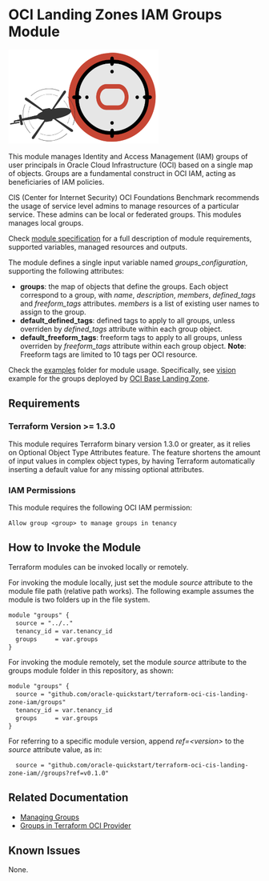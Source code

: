 # OCI Landing Zones IAM Groups Module

![Landing Zone logo](../landing_zone_300.png)

This module manages Identity and Access Management (IAM) groups of user principals in Oracle Cloud Infrastructure (OCI) based on a single map of objects. Groups are a fundamental construct in OCI IAM, acting as beneficiaries of IAM policies. 

CIS (Center for Internet Security) OCI Foundations Benchmark recommends the usage of service level admins to manage resources of a particular service. These admins can be local or federated groups. This modules manages local groups.

Check [module specification](./SPEC.md) for a full description of module requirements, supported variables, managed resources and outputs.

The module defines a single input variable named *groups_configuration*, supporting the following attributes:
   - **groups**: the map of objects that define the groups. Each object correspond to a group, with *name*, *description*, *members*, *defined_tags* and *freeform_tags* attributes. *members* is a list of existing user names to assign to the group.
   - **default_defined_tags**: defined tags to apply to all groups, unless overriden by *defined_tags* attribute within each group object.
   - **default_freeform_tags**: freeform tags to apply to all groups, unless overriden by *freeform_tags* attribute within each group object.
     **Note**: Freeform tags are limited to 10 tags per OCI resource.

Check the [examples](./examples/) folder for module usage. Specifically, see [vision](./examples/vision/README.md) example for the groups deployed by [OCI Base Landing Zone](https://github.com/oracle-quickstart/oci-cis-landingzone-quickstart).

## Requirements
### Terraform Version >= 1.3.0

This module requires Terraform binary version 1.3.0 or greater, as it relies on Optional Object Type Attributes feature. The feature shortens the amount of input values in complex object types, by having Terraform automatically inserting a default value for any missing optional attributes.

### IAM Permissions

This module requires the following OCI IAM permission:
```
Allow group <group> to manage groups in tenancy
```

## How to Invoke the Module

Terraform modules can be invoked locally or remotely. 

For invoking the module locally, just set the module *source* attribute to the module file path (relative path works). The following example assumes the module is two folders up in the file system.
```
module "groups" {
  source = "../.."
  tenancy_id = var.tenancy_id
  groups     = var.groups
}
```

For invoking the module remotely, set the module *source* attribute to the groups module folder in this repository, as shown:
```
module "groups" {
  source = "github.com/oracle-quickstart/terraform-oci-cis-landing-zone-iam/groups"
  tenancy_id = var.tenancy_id
  groups     = var.groups
}
```
For referring to a specific module version, append *ref=\<version\>* to the *source* attribute value, as in:
```
  source = "github.com/oracle-quickstart/terraform-oci-cis-landing-zone-iam//groups?ref=v0.1.0"
```

## Related Documentation
- [Managing Groups](https://docs.oracle.com/en-us/iaas/Content/Identity/Tasks/managinggroups.htm)
- [Groups in Terraform OCI Provider](https://registry.terraform.io/providers/oracle/oci/latest/docs/resources/identity_group)

## Known Issues
None.
